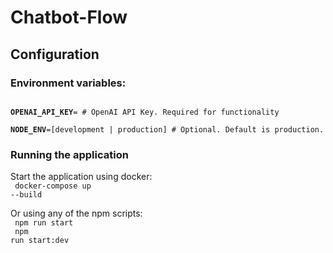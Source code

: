 # Chatbot-Flow

## Configuration
### Environment variables:<br/>

<code>
<b>OPENAI_API_KEY</b>=<OPENAI_API_KEY> # OpenAI API Key. Required for functionality <br/>
<b>NODE_ENV</b>=[development | production] # Optional. Default is production.
</code>

### Running the application
Start the application using docker:<br/>
<code>
docker-compose up --build
</code>
<br/>

Or using any of the npm scripts:<br/>
<code>
npm run start <br/>
npm run start:dev <br/>
<br/>
</code>